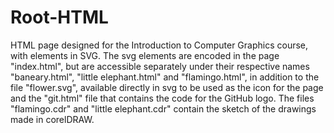 
# Root-HTML
HTML page designed for the Introduction to Computer Graphics course, with elements in SVG.
The svg elements are encoded in the page "index.html", but are accessible separately under their respective names "baneary.html", "little elephant.html" and "flamingo.html", in addition to the file "flower.svg", available directly in svg to be used as the icon for the page and the "git.html" file that contains the code for the GitHub logo.
The files "flamingo.cdr" and "little elephant.cdr" contain the sketch of the drawings made in corelDRAW.
